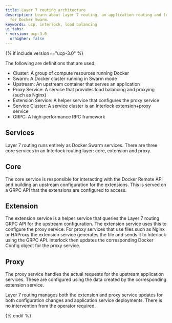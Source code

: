 ```yaml
---
title: Layer 7 routing architecture
description: Learn about Layer 7 routing, an application routing and load balancing system
  for Docker Swarm.
keywords: ucp, interlock, load balancing
ui_tabs:
- version: ucp-3.0
  orhigher: false
---
```


{% if include.version=="ucp-3.0" %}

The following are definitions that are used:

- Cluster: A group of compute resources running Docker
- Swarm: A Docker cluster running in Swarm mode
- Upstream: An upstream container that serves an application
- Proxy Service: A service that provides load balancing and proxying (such as Nginx)
- Extension Service: A helper service that configures the proxy service
- Service Cluster: A service cluster is an Interlock extension+proxy service
- GRPC: A high-performance RPC framework

## Services
Layer 7 routing runs entirely as Docker Swarm services.  There are three core services
in an Interlock routing layer: core, extension and proxy.

## Core
The core service is responsible for interacting with the Docker Remote API and building
an upstream configuration for the extensions.  This is served on a GRPC API that the
extensions are configured to access.

## Extension
The extension service is a helper service that queries the Layer 7 routing GRPC API for the
upstream configuration. The extension service uses this to configure
the proxy service. For proxy services that use files such as Nginx or HAProxy the
extension service generates the file and sends it to Interlock using the GRPC API. Interlock
then updates the corresponding Docker Config object for the proxy service.

## Proxy
The proxy service handles the actual requests for the upstream application services.  These
are configured using the data created by the corresponding extension service.

Layer 7 routing manages both the extension and proxy service updates for both configuration changes
and application service deployments. There is no intervention from the operator required.

{% endif %}

